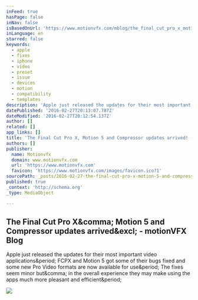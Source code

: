 ```yaml
---
inFeed: true
hasPage: false
inNav: false
isBasedOnUrl: 'https://www.motionvfx.com/mblog/the_final_cut_pro_x_motion_5_and_compressor_updates_arrived,p4288.html'
inLanguage: en
starred: false
keywords:
  - apple
  - fixes
  - iphone
  - video
  - preset
  - issue
  - devices
  - motion
  - compatibility
  - templates
description: 'Apple just released the updates for their most important video applications. FCPX and Motion 5 got some of their bugs fixed and some new Pro Video formats are now available for use. The fixes seem minor but, in the overall experience they may make using the apps much more pleasant and efficient.'
datePublished: '2016-02-27T20:13:07.787Z'
dateModified: '2016-02-27T20:12:54.137Z'
author: []
related: []
app_links: []
title: 'The Final Cut Pro X, Motion 5 and Compressor updates arrived! - motionVFX Blog'
authors: []
publisher:
  name: Motionvfx
  domain: www.motionvfx.com
  url: 'https://www.motionvfx.com'
  favicon: 'https://www.motionvfx.com/images/favicon.ico?1'
sourcePath: _posts/2016-02-27-the-final-cut-pro-x-motion-5-and-compressor-updates-arrived.md
published: true
_context: 'http://schema.org'
_type: MediaObject

---
```

<article style=""><h1>The Final Cut Pro X&amp;comma; Motion 5 and Compressor updates arrived&amp;excl; - motionVFX Blog</h1><p>Apple just released the updates for their most important video applications&amp;period; FCPX and Motion 5 got some of their bugs fixed and some new Pro Video formats are now available for use&amp;period; The fixes seem minor but&amp;comma; in the overall experience they may make using the apps much more pleasant and efficient&amp;period;</p><img src="https://www.motionvfx.com/pliki/image/mBlog_PICTURES/February16/FinalCutProX_mBlog.jpg" /></article>